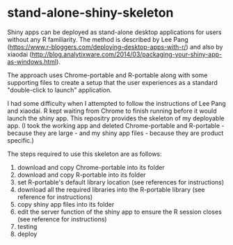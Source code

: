 # stand-alone-shiny-skeleton

Shiny apps can be deployed as stand-alone desktop applications for users without any R familiarity. The method is described by Lee Pang (https://www.r-bloggers.com/deploying-desktop-apps-with-r/) and also by xiaodai (http://blog.analytixware.com/2014/03/packaging-your-shiny-app-as-windows.html).

The approach uses Chrome-portable and R-portable along with some supporting files to create a setup that the user experiences as a standard "double-click to launch" application.

I had some difficulty when I attempted to follow the instructions of Lee Pang and xiaodai. R kept waiting from Chrome to finish running before it would launch the shiny app. This repositry provides the skeleton of my deployable app. (I took the working app and deleted Chrome-portable and R-portable - because they are large - and my shiny app files - because they are product specific.)

The steps required to use this skeleton are as follows:
1. download and copy Chrome-portable into its folder
2. download and copy R-portable into its folder
3. set R-portable's default library location (see references for instructions)
4. download all the required libraries into the R-portable library (see reference for instructions)
5. copy shiny app files into its folder
6. edit the server function of the shiny app to ensure the R session closes (see reference for instructions)
7. testing
8. deploy

